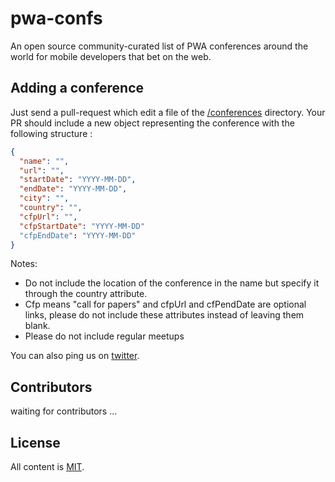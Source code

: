 # pwa-confs

An open source community-curated list of PWA conferences around the world for mobile developers that bet on the web.

Adding a conference
-------------------

Just send a pull-request which edit a file of the [/conferences](https://github.com/mobilehackersio/pwa-confs/tree/master/conferences) directory. Your PR should include a new object representing the conference with the following structure :

```json
{
  "name": "",
  "url": "",
  "startDate": "YYYY-MM-DD",
  "endDate": "YYYY-MM-DD",
  "city": "",
  "country": "",
  "cfpUrl": "",
  "cfpStartDate": "YYYY-MM-DD"
  "cfpEndDate": "YYYY-MM-DD"
}
```

Notes: 
- Do not include the location of the conference in the name but specify it through the country attribute.
- Cfp means "call for papers" and cfpUrl and cfPendDate are optional links, please do not include these attributes instead of leaving them blank.
- Please do not include regular meetups

You can also ping us on [twitter](https://twitter.com/mobilehackersio).


Contributors
-------------------
waiting for contributors ...


License
-------

All content is [MIT](https://github.com/mobilehackersio/pwa-confs/blob/master/LICENSE).
